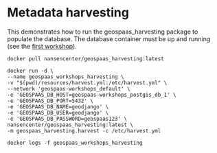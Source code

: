 # Metadata harvesting

This demonstrates how to run the geospaas_harvesting package to populate the database.
The database container must be up and running (see the [first workshop](./01_setup.md)).

```shell
docker pull nansencenter/geospaas_harvesting:latest

docker run -d \
--name geospaas_workshops_harvesting \
-v "$(pwd)/resources/harvest.yml:/etc/harvest.yml" \
--network 'geospaas-workshops_default' \
-e 'GEOSPAAS_DB_HOST=geospaas-workshops_postgis_db_1' \
-e 'GEOSPAAS_DB_PORT=5432' \
-e 'GEOSPAAS_DB_NAME=geodjango' \
-e 'GEOSPAAS_DB_USER=geodjango' \
-e 'GEOSPAAS_DB_PASSWORD=geospaas123' \
nansencenter/geospaas_harvesting:latest \
-m geospaas_harvesting.harvest -c /etc/harvest.yml

docker logs -f geospaas_workshops_harvesting
```